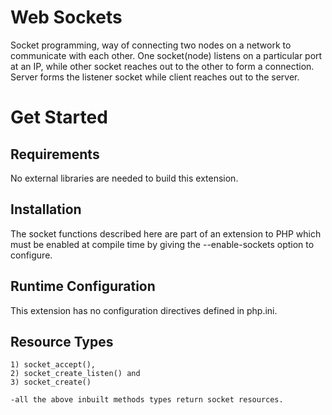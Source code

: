 # Web Sockets
Socket programming, way of connecting two nodes on a network to communicate with each other. One socket(node) listens on a particular port at an IP, while other socket reaches out to the other to form a connection. Server forms the listener socket while client reaches out to the server.
# Get Started
## Requirements
No external libraries are needed to build this extension.

## Installation
The socket functions described here are part of an extension to PHP which must be enabled at compile time by giving the --enable-sockets option to configure.

## Runtime Configuration
This extension has no configuration directives defined in php.ini.

## Resource Types
    1) socket_accept(), 
    2) socket_create_listen() and 
    3) socket_create() 

    -all the above inbuilt methods types return socket resources.
